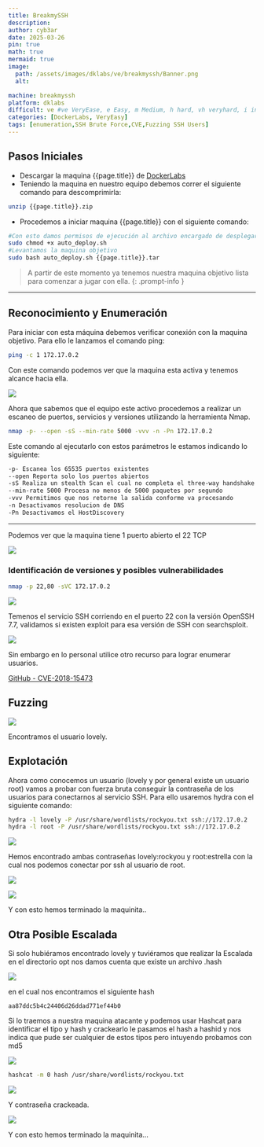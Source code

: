 ```yaml
---
title: BreakmySSH
description:
author: cyb3ar
date: 2025-03-26
pin: true
math: true
mermaid: true
image:
  path: /assets/images/dklabs/ve/breakmyssh/Banner.png
  alt: 

machine: breakmyssh
platform: dklabs
difficult: ve #ve VeryEase, e Easy, m Medium, h hard, vh veryhard, i insane
categories: [DockerLabs, VeryEasy]
tags: [enumeration,SSH Brute Force,CVE,Fuzzing SSH Users]
---
```


## Pasos Iniciales

- Descargar la maquina {{page.title}} de [DockerLabs](https://dockerlabs.es/)
- Teniendo la maquina en nuestro equipo debemos correr el siguiente comando para descomprimirla:

```bash
unzip {{page.title}}.zip
```

- Procedemos a iniciar maquina {{page.title}} con el siguiente comando:

```bash
#Con esto damos permisos de ejecución al archivo encargado de desplegarnos la máquina.
sudo chmod +x auto_deploy.sh
#Levantamos la maquina objetivo
sudo bash auto_deploy.sh {{page.title}}.tar
```

<!-- markdownlint-capture -->
<!-- markdownlint-disable -->

> A partir de este momento ya tenemos nuestra maquina objetivo lista para comenzar a jugar con ella.
{: .prompt-info }

<!-- markdownlint-restore -->

----------------------------------------------------------------------------

## Reconocimiento y Enumeración

Para iniciar con esta máquina debemos verificar conexión con la maquina objetivo. Para ello le lanzamos el comando ping:

```bash
ping -c 1 172.17.0.2
```

Con este comando podemos ver que la maquina esta activa y tenemos alcance hacia ella. 

![](/assets/images/{{page.platform}}/{{page.difficult}}/{{page.machine}}/Ping.png)

Ahora que sabemos que el equipo este activo procedemos a realizar un escaneo de puertos, servicios y versiones utilizando la herramienta Nmap.

```bash
nmap -p- --open -sS --min-rate 5000 -vvv -n -Pn 172.17.0.2
```

Este comando al ejecutarlo con estos parámetros le estamos indicando lo siguiente:

```bash
-p- Escanea los 65535 puertos existentes
--open Reporta solo los puertos abiertos
-sS Realiza un stealth Scan el cual no completa el three-way handshake (SYN / SYN-ACK / RST)
--min-rate 5000 Procesa no menos de 5000 paquetes por segundo
-vvv Permitimos que nos retorne la salida conforme va procesando
-n Desactivamos resolucion de DNS
-Pn Desactivamos el HostDiscovery
```

---------------------------------------------------------------------------------

Podemos ver que la maquina tiene 1 puerto abierto el 22 TCP

![](/assets/images/{{page.platform}}/{{page.difficult}}/{{page.machine}}/Nmap1.png)

### Identificación de versiones y posibles vulnerabilidades

```bash
nmap -p 22,80 -sVC 172.17.0.2
```

![](/assets/images/{{page.platform}}/{{page.difficult}}/{{page.machine}}/Nmap2.png)

Temenos el servicio SSH corriendo en el puerto 22 con la versión OpenSSH 7.7, validamos si existen exploit para esa versión de SSH con searchsploit.

![](/assets/images/{{page.platform}}/{{page.difficult}}/{{page.machine}}/Searchsploit.png)

Sin embargo en lo personal utilice otro recurso para lograr enumerar usuarios.

[GitHub - CVE-2018-15473](https://github.com/Sait-Nuri/CVE-2018-15473)

## Fuzzing

![](/assets/images/{{page.platform}}/{{page.difficult}}/{{page.machine}}/Fuzzing.png)

Encontramos el usuario lovely.

## Explotación 

Ahora como conocemos un usuario (lovely y por general existe un usuario root) vamos a probar con fuerza bruta conseguir la contraseña de los usuarios para conectarnos al servicio SSH. Para ello usaremos hydra con el siguiente comando:

```bash
hydra -l lovely -P /usr/share/wordlists/rockyou.txt ssh://172.17.0.2
hydra -l root -P /usr/share/wordlists/rockyou.txt ssh://172.17.0.2
```

![](/assets/images/{{page.platform}}/{{page.difficult}}/{{page.machine}}/hydra1.png)

Hemos encontrado ambas contraseñas lovely:rockyou y root:estrella con la cual nos podemos conectar por ssh al usuario de root.

![](/assets/images/{{page.platform}}/{{page.difficult}}/{{page.machine}}/Lovely.png)

![](/assets/images/{{page.platform}}/{{page.difficult}}/{{page.machine}}/Root.png)

Y con esto hemos terminado la maquinita..

## Otra Posible Escalada

Si solo hubiéramos encontrado lovely y tuviéramos que realizar la Escalada en el directorio opt nos damos cuenta que existe un archivo .hash


![](/assets/images/{{page.platform}}/{{page.difficult}}/{{page.machine}}/hash.png)

en el cual nos encontramos el siguiente hash

```text
aa87ddc5b4c24406d26ddad771ef44b0
```

Si lo traemos a nuestra maquina atacante y podemos usar Hashcat para identificar el tipo y hash y crackearlo
le pasamos el hash a hashid y nos indica que pude ser cualquier de estos tipos pero intuyendo probamos con md5

![](/assets/images/{{page.platform}}/{{page.difficult}}/{{page.machine}}/Hashid.png)

```bash 
hashcat -m 0 hash /usr/share/wordlists/rockyou.txt
```

![](/assets/images/{{page.platform}}/{{page.difficult}}/{{page.machine}}/Hashcat.png)

Y contraseña crackeada.

![](/assets/images/{{page.platform}}/{{page.difficult}}/{{page.machine}}/Cracked.png)

Y con esto hemos terminado la maquinita...